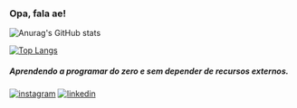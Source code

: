 ### Opa, fala ae!

![Anurag's GitHub stats](https://github-readme-stats.vercel.app/api?username=Tieel&show_icons=true&theme=radical)

[![Top Langs](https://github-readme-stats.vercel.app/api/top-langs/?username=Tieel&hide_progress=true)](https://github.com/Tieel/Studies)

##### Aprendendo a programar do zero e sem depender de recursos externos.
[![instagram](https://img.shields.io/badge/Instagram-E4405F?style=for-the-badge&logo=instagram&logoColor=white)](https://www.instagram.com/yohh.am/)
[![linkedin](https://img.shields.io/badge/LinkedIn-0077B5?style=for-the-badge&logo=linkedin&logoColor=white)](https://www.linkedin.com/in/tiel-yoham-29a767277/)
